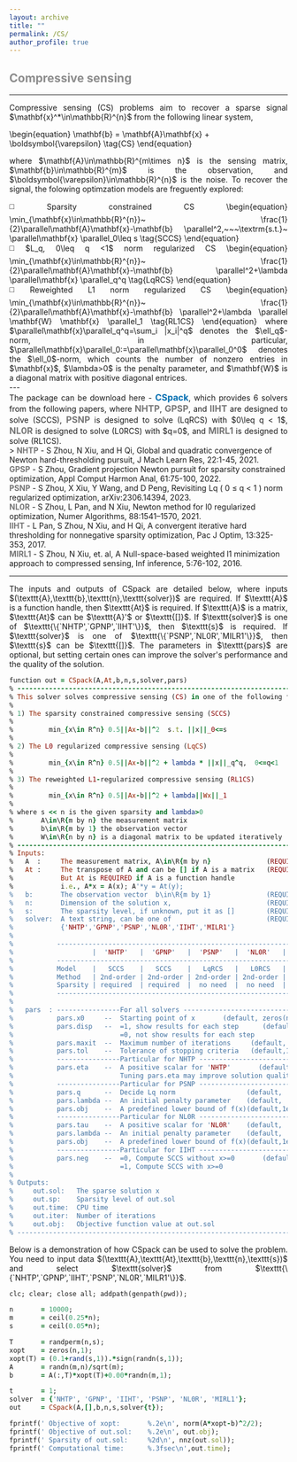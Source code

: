 ```yaml
---
layout: archive
title: ""   
permalink: /CS/
author_profile: true
---
```


<style>
a:link {
  text-decoration: none;
}

a:visited {
  text-decoration: none;
}

a:hover {
  text-decoration: underline;
}

a:active {
  text-decoration: underline;
}
</style>

 

##  <span style="color:#8C8C8C"> Compressive sensing</span> 
---
<div style="text-align:justify;">
Compressive sensing (CS) problems aim to recover a sparse signal $\mathbf{x}^*\in\mathbb{R}^{n}$ from the following linear system,
</div>

\begin{equation}
\mathbf{b} = \mathbf{A}\mathbf{x} + \boldsymbol{\varepsilon} \tag{CS}
\end{equation} 

<div style="text-align:justify;">
where $\mathbf{A}\in\mathbb{R}^{m\times n}$ is the sensing matrix, $\mathbf{b}\in\mathbb{R}^{m}$ is the observation, and $\boldsymbol{\varepsilon}\in\mathbb{R}^{n}$ is the noise. To recover the signal, the folowing optimzation models are freguently explored:
</div>   

<p style="line-height: 2;"></p>
<div style="text-align:justify;">
◻️ Sparsity constrained CS
\begin{equation}
\min_{\mathbf{x}\in\mathbb{R}^{n}}~ \frac{1}{2}\parallel\mathbf{A}\mathbf{x}-\mathbf{b} \parallel^2,~~~\textrm{s.t.}~ \parallel\mathbf{x} \parallel_0\leq s \tag{SCCS}
\end{equation}
</div> 
<div style="text-align:justify;">
◻️ $L_q, 0\leq q <1$ norm regularized CS
\begin{equation}
\min_{\mathbf{x}\in\mathbb{R}^{n}}~ \frac{1}{2}\parallel\mathbf{A}\mathbf{x}-\mathbf{b} \parallel^2+\lambda \parallel\mathbf{x} \parallel_q^q \tag{LqRCS}
\end{equation}
</div>   
<div style="text-align:justify;">
◻️ Reweighted L1 norm regularized CS
\begin{equation}
\min_{\mathbf{x}\in\mathbb{R}^{n}}~ \frac{1}{2}\parallel\mathbf{A}\mathbf{x}-\mathbf{b} \parallel^2+\lambda \parallel \mathbf{W} \mathbf{x} \parallel_1 \tag{RL1CS}
\end{equation} 
where $\parallel\mathbf{x}\parallel_q^q=\sum_i |x_i|^q$ denotes the $\ell_q$-norm, in particular, $\parallel\mathbf{x}\parallel_0:=\parallel\mathbf{x}\parallel_0^0$ denotes the $\ell_0$-norm, which counts the number of nonzero entries in $\mathbf{x}$,  $\lambda>0$ is the penalty parameter, and $\mathbf{W}$ is a diagonal matrix with positive diagonal entrices.
</div> 
---
<div style="text-align:justify;">
The package can be download here - <a style="font-size: 16px; font-weight: bold;color:#006DB0" href="\files\CSpack.zip" target="_blank">CSpack</a>, which provides 6 solvers from the following papers, where <b style="font-size:16px;color:#777777">NHTP</b>, <b style="font-size:16px;color:#777777">GPSP</b>, and <b style="font-size:16px;color:#777777">IIHT</b> are designed to solve (SCCS), <b style="font-size:16px;color:#777777">PSNP</b> is designed to solve (LqRCS) with  $0\leq q < 1$,  <b style="font-size:16px;color:#777777">NL0R</b> is designed to solve (L0RCS) with  $q=0$, and <b style="font-size:16px;color:#777777">MIRL1</b> is designed to solve (RL1CS).
</div>  
> <b style="font-size:14px;color:#777777">NHTP</b> - <span style="font-size: 14px"> S Zhou, N Xiu, and H Qi, Global and quadratic convergence of Newton hard-thresholding pursuit, J Mach Learn Res, 22:1-45, 2021. </span>
<br><b style="font-size:14px;color:#777777">GPSP</b> - <span style="font-size: 14px"> S Zhou, Gradient projection Newton pursuit for sparsity constrained optimization, Appl Comput Harmon Anal, 61:75-100, 2022. </span>
<br><b style="font-size:14px;color:#777777">PSNP</b> - <span style="font-size: 14px"> S Zhou, X Xiu, Y Wang, and D Peng, Revisiting Lq ( 0 ≤ q < 1 ) norm regularized optimization, arXiv:2306.14394, 2023. </span>
<br><b style="font-size:14px;color:#777777">NL0R</b> - <span style="font-size: 14px"> S Zhou, L Pan, and N Xiu, Newton method for l0 regularized optimization, Numer Algorithms, 88:1541–1570, 2021. </span>
<br><b style="font-size:14px;color:#777777">IIHT</b> - <span style="font-size: 14px"> L Pan, S Zhou, N Xiu, and H Qi, A convergent iterative hard thresholding for nonnegative sparsity optimization, Pac J Optim, 13:325-353, 2017. </span>
<br><b style="font-size:14px;color:#777777">MIRL1</b> - <span style="font-size: 14px"> S Zhou, N Xiu, et. al, A Null-space-based weighted l1 minimization approach to compressed sensing, Inf inference, 5:76-102, 2016. </span>

---
<div style="text-align:justify;">
The inputs and outputs of CSpack are detailed below, where inputs $(\texttt{A},\texttt{b},\texttt{n},\texttt{solver})$ are required. If $\texttt{A}$ is a function handle, then $\texttt{At}$ is required. If $\texttt{A}$ is a matrix,  $\texttt{At}$ can be $\texttt{A}'$ or $\texttt{[]}$. If $\texttt{solver}$ is one of $\texttt{\{`NHTP',`GPNP',`IIHT'\}}$, then $\texttt{s}$ is required. If $\texttt{solver}$ is one of $\texttt{\{`PSNP',`NL0R',`MILR1'\}}$, then $\texttt{s}$ can be $\texttt{[]}$. The parameters in $\texttt{pars}$ are optional, but setting certain ones can improve the solver's performance and the quality of the solution.
</div>

<p style="line-height: 1;"></p>

```ruby
function out = CSpack(A,At,b,n,s,solver,pars)
% -------------------------------------------------------------------------
% This solver solves compressive sensing (CS) in one of the following forms
%
% 1) The sparsity constrained compressive sensing (SCCS)
%
%         min_{x\in R^n} 0.5||Ax-b||^2  s.t. ||x||_0<=s
%
% 2) The L0 regularized compressive sensing (LqCS)
%
%         min_{x\in R^n} 0.5||Ax-b||^2 + lambda * ||x||_q^q,  0<=q<1 
%
% 3) The reweighted L1-regularized compressive sensing (RL1CS)
%
%         min_{x\in R^n} 0.5||Ax-b||^2 + lambda||Wx||_1
%
% where s << n is the given sparsity and lambda>0 
%       A\in\R{m by n} the measurement matrix
%       b\in\R{m by 1} the observation vector 
%       W\in\R{n by n} is a diagonal matrix to be updated iteratively
% -------------------------------------------------------------------------
% Inputs:
%   A  :     The measurement matrix, A\in\R{m by n}              (REQUIRED)
%   At :     The transpose of A and can be [] if A is a matrix   (REQUIRED)
%            But At is REQUIRED if A is a function handle 
%            i.e., A*x = A(x); A'*y = At(y); 
%   b:       The observation vector  b\in\R{m by 1}              (REQUIRED)
%   n:       Dimension of the solution x,                        (REQUIRED)
%   s:       The sparsity level, if unknown, put it as []        (REQUIRED)
%   solver:  A text string, can be one of                        (REQUIRED)
%            {'NHTP','GPNP','PSNP','NL0R','IIHT','MILR1'}
%
%           --------------------------------------------------------------------------------
%                    |  'NHTP'   |  'GPNP'   |  'PSNP'   |  'NL0R'   |  'IIHT'   |  'MIRL1'   
%           --------------------------------------------------------------------------------
%           Model    |   SCCS    |   SCCS    |   LqRCS   |   L0RCS   |   SCCS    |   RL1CS     
%           Method   | 2nd-order | 2nd-order | 2nd-order | 2nd-order | 1st-order | 1st-order  
%           Sparsity | required  | required  |  no need  |  no need  | required  |  no need
%           --------------------------------------------------------------------------------  
%
%   pars  : ----------------For all solvers -------------------------------
%           pars.x0     --  Starting point of x       (default, zeros(n,1))                     
%           pars.disp   --  =1, show results for each step      (default,1)
%                           =0, not show results for each step
%           pars.maxit  --  Maximum number of iterations     (default, 2e3) 
%           pars.tol    --  Tolerance of stopping criteria   (default,1e-6)
%           ----------------Particular for NHTP ---------------------------
%           pars.eta    --  A positive scalar for 'NHTP'       (default, 1)  
%                           Tuning pars.eta may improve solution quality.
%           ----------------Particular for PSNP ---------------------------
%           pars.q      --  Decide Lq norm                  (default,  0.5)  
%           pars.lambda --  An initial penalty parameter    (default,  0.1)
%           pars.obj    --  A predefined lower bound of f(x)(default,1e-20)
%           ----------------Particular for NL0R ---------------------------
%           pars.tau    --  A positive scalar for 'NL0R'    (default,    1)  
%           pars.lambda --  An initial penalty parameter    (default,  0.1)
%           pars.obj    --  A predefined lower bound of f(x)(default,1e-20)
%           ----------------Particular for IIHT ---------------------------
%           pars.neg    --  =0, Compute SCCS without x>=0       (default,0)
%                           =1, Compute SCCS with x>=0
%
% Outputs:
%     out.sol:   The sparse solution x
%     out.sp:    Sparsity level of out.sol
%     out.time:  CPU time
%     out.iter:  Number of iterations
%     out.obj:   Objective function value at out.sol 
% -------------------------------------------------------------------------
```

<div style="text-align:justify;">
Below is a demonstration of how CSpack can be used to solve the problem. You need to input data $(\texttt{A},\texttt{At},\texttt{b},\texttt{n},\texttt{s})$  and select $\texttt{solver}$ from $\texttt{\{`NHTP',`GPNP',`IIHT',`PSNP',`NL0R',`MILR1'\}}$. 
</div>

<p style="line-height: 1;"></p>

```ruby
clc; clear; close all; addpath(genpath(pwd));

n       = 10000;  
m       = ceil(0.25*n); 
s       = ceil(0.05*n); 

T       = randperm(n,s);  
xopt    = zeros(n,1);
xopt(T) = (0.1+rand(s,1)).*sign(randn(s,1));  
A       = randn(m,n)/sqrt(m);   
b       = A(:,T)*xopt(T)+0.00*randn(m,1);  

t       = 1; 
solver  = {'NHTP', 'GPNP', 'IIHT', 'PSNP', 'NL0R', 'MIRL1'};
out     = CSpack(A,[],b,n,s,solver{t}); 

fprintf(' Objective of xopt:       %.2e\n', norm(A*xopt-b)^2/2);
fprintf(' Objective of out.sol:    %.2e\n', out.obj);
fprintf(' Sparsity of out.sol:     %2d\n', nnz(out.sol));
fprintf(' Computational time:      %.3fsec\n',out.time); 
```
